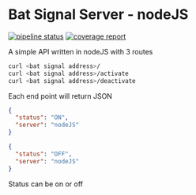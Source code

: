 # Bat Signal Server - nodeJS

[![pipeline status](https://code.batcave.internal.cms.gov/ado-repositories/nightwing/knight-light/knight-light-server-nodejs/badges/main/pipeline.svg)](https://code.batcave.internal.cms.gov/ado-repositories/nightwing/knight-light/knight-light-server-nodejs/-/commits/main)
[![coverage report](https://code.batcave.internal.cms.gov/ado-repositories/nightwing/knight-light/knight-light-server-nodejs/badges/main/coverage.svg)](https://code.batcave.internal.cms.gov/ado-repositories/nightwing/knight-light/knight-light-server-nodejs/-/commits/main)

A simple API written in nodeJS with 3 routes

```bash
curl <bat signal address>/
curl <bat signal address>/activate
curl <bat signal address>/deactivate
```

Each end point will return JSON

```json
{
  "status": "ON",
  "server": "nodeJS"
}
```

```json
{
  "status": "OFF",
  "server": "nodeJS"
}
```

Status can be on or off
